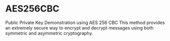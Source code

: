 # AES256CBC
Public Private Key Demonstration using AES 256 CBC
This method provides an extremely secure way to encrypt and decrypt messages using both symmetric and asymmetric cryptography.
